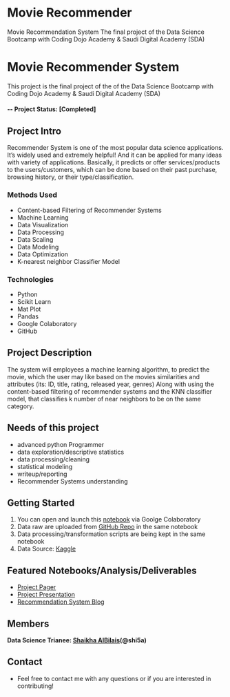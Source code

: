# Movie Recommender
Movie Recommendation System
The final project of the Data Science Bootcamp with Coding Dojo Academy & Saudi Digital Academy (SDA)

# Movie Recommender System
This project is the final project of the of the Data Science Bootcamp with Coding Dojo Academy & Saudi Digital Academy (SDA)

#### -- Project Status: [Completed]

## Project Intro
Recommender System is one of the most popular data science applications.
It’s widely used and extremely helpful! And it can be applied for many ideas with variety of applications.
Basically, it predicts or offer services/products to the users/customers,
which can be done based on their past purchase, browsing history, or their type/classification.

### Methods Used
* Content-based Filtering of Recommender Systems
* Machine Learning
* Data Visualization
* Data Processing
* Data Scaling
* Data Modeling
* Data Optimization
* K-nearest neighbor Classifier Model

### Technologies
* Python
* Scikit Learn
* Mat Plot
* Pandas
* Google Colaboratory
* GitHub

## Project Description
The system will employees a machine learning algorithm, to predict the movie,
which the user may like based on the movies similarities and attributes (its: ID, title, rating, released year, genres)
Along with using the content-based filtering of recommender systems and the KNN classifier model,
that classifies k number of near neighbors to be on the same category. 

## Needs of this project

- advanced python Programmer
- data exploration/descriptive statistics
- data processing/cleaning
- statistical modeling
- writeup/reporting
- Recommender Systems understanding

## Getting Started

1. You can open and launch this [notebook](https://github.com/shi5a/MovieRecommender/blob/main/Recommender_System1.ipynb) via Goolge Colaboratory  
2. Data raw are uploaded from [GitHub Repo](https://github.com/shi5a/MovieRecommender) in the same notebook
3. Data processing/transformation scripts are being kept in the same notebook
4. Data Source: [Kaggle](https://www.kaggle.com/ayushimishra2809/movielens-dataset)

## Featured Notebooks/Analysis/Deliverables
* [Project Pager](link)
* [Project Presentation](https://drive.google.com/file/d/14fZ-OJ4lgJrvTTxx_yBYIdVc1fAksvJd/view?usp=sharing)
* [Recommendation System Blog](link)


## Members

**Data Science Trianee: [Shaikha AlBilais](https://github.com/shi5a)(@shi5a)**


## Contact
* Feel free to contact me with any questions or if you are interested in contributing!



